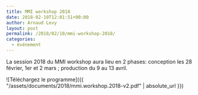 ```yaml
---
title: MMI workshop 2018
date: 2018-02-10T12:01:51+00:00
author: Arnaud Levy
layout: post
permalink: /2018/02/10/mmi-workshop-2018/
categories:
  - événement
---
```

La session 2018 du MMI workshop aura lieu en 2 phases: conception les 28 février, 1er et 2 mars ; production du 9 au 13 avril.

![Téléchargez le programme]({{ "/assets/documents/2018/mmi.workshop.2018-v2.pdf" | absolute_url }})
